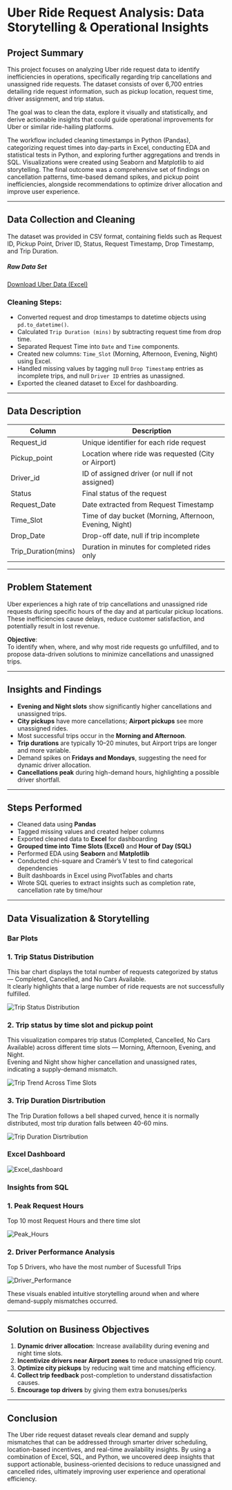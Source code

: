 # Uber Ride Request Analysis: Data Storytelling & Operational Insights

## Project Summary
This project focuses on analyzing Uber ride request data to identify inefficiencies in operations, specifically regarding trip cancellations and unassigned ride requests. The dataset consists of over 6,700 entries detailing ride request information, such as pickup location, request time, driver assignment, and trip status.

The goal was to clean the data, explore it visually and statistically, and derive actionable insights that could guide operational improvements for Uber or similar ride-hailing platforms.

The workflow included cleaning timestamps in Python (Pandas), categorizing request times into day-parts in Excel, conducting EDA and statistical tests in Python, and exploring further aggregations and trends in SQL. Visualizations were created using Seaborn and Matplotlib to aid storytelling. The final outcome was a comprehensive set of findings on cancellation patterns, time-based demand spikes, and pickup point inefficiencies, alongside recommendations to optimize driver allocation and improve user experience.

---

## Data Collection and Cleaning
The dataset was provided in CSV format, containing fields such as Request ID, Pickup Point, Driver ID, Status, Request Timestamp, Drop Timestamp, and Trip Duration.

##### Raw Data Set 
[Download Uber Data (Excel)](https://drive.google.com/file/d/1-d9ukSpbLJDdISdIq-xlujTKh1IzR66n/view?usp=sharing)

### Cleaning Steps:
- Converted request and drop timestamps to datetime objects using `pd.to_datetime()`.
- Calculated `Trip Duration (mins)` by subtracting request time from drop time.
- Separated Request Time into `Date` and `Time` components.
- Created new columns: `Time_Slot` (Morning, Afternoon, Evening, Night) using Excel.
- Handled missing values by tagging null `Drop Timestamp` entries as incomplete trips, and null `Driver ID` entries as unassigned.
- Exported the cleaned dataset to Excel for dashboarding.

---

## Data Description

| Column               | Description                                           |
|----------------------|-------------------------------------------------------|
| Request_id           | Unique identifier for each ride request              |
| Pickup_point         | Location where ride was requested (City or Airport)  |
| Driver_id            | ID of assigned driver (or null if not assigned)      |
| Status               | Final status of the request                          |
| Request_Date         | Date extracted from Request Timestamp                |
| Time_Slot            | Time of day bucket (Morning, Afternoon, Evening, Night) |
| Drop_Date            | Drop-off date, null if trip incomplete               |
| Trip_Duration(mins)  | Duration in minutes for completed rides only         |

---

## Problem Statement
Uber experiences a high rate of trip cancellations and unassigned ride requests during specific hours of the day and at particular pickup locations. These inefficiencies cause delays, reduce customer satisfaction, and potentially result in lost revenue.

**Objective**:  
To identify when, where, and why most ride requests go unfulfilled, and to propose data-driven solutions to minimize cancellations and unassigned trips.

---

## Insights and Findings
- **Evening and Night slots** show significantly higher cancellations and unassigned trips.
- **City pickups** have more cancellations; **Airport pickups** see more unassigned rides.
- Most successful trips occur in the **Morning and Afternoon**.
- **Trip durations** are typically 10–20 minutes, but Airport trips are longer and more variable.
- Demand spikes on **Fridays and Mondays**, suggesting the need for dynamic driver allocation.
- **Cancellations peak** during high-demand hours, highlighting a possible driver shortfall.

---

##  Steps Performed
- Cleaned data using **Pandas**
- Tagged missing values and created helper columns
- Exported cleaned data to **Excel** for dashboarding
- **Grouped time into Time Slots (Excel)** and **Hour of Day (SQL)**
- Performed EDA using **Seaborn** and **Matplotlib**
- Conducted chi-square and Cramér’s V test to find categorical dependencies
- Built dashboards in Excel using PivotTables and charts
- Wrote SQL queries to extract insights such as completion rate, cancellation rate by time/hour

---

## Data Visualization & Storytelling
### Bar Plots
### 1. Trip Status Distribution
This bar chart displays the total number of requests categorized by status — Completed, Cancelled, and No Cars Available.  
It clearly highlights that a large number of ride requests are not successfully fulfilled.

![Trip Status Distribution](Trip_Status_Distribution.png)

### 2. Trip status by time slot and pickup point
This visualization compares trip status (Completed, Cancelled, No Cars Available) across different time slots — Morning, Afternoon, Evening, and Night.  
Evening and Night show higher cancellation and unassigned rates, indicating a supply-demand mismatch.

![Trip Trend Across Time Slots](Trip_trend_across_timeslots.png)

### 3. Trip Duration Disrtribution
The Trip Duration follows a bell shaped curved, hence it is normally distributed, most trip duration falls between 40-60 mins. 

![Trip Duration Disrtribution](Trip_Duration.png) 


### **Excel Dashboard**

![Excel_dashboard](Excel_Dashboard.png)


### **Insights from SQL**

### 1. Peak Request Hours
Top 10 most Request Hours and there time slot

![Peak_Hours](Peak_hours.png)

### 2. Driver Performance Analysis
Top 5 Drivers, who have the most number of Sucessfull Trips

![Driver_Performance](Driver_Performance_Analysis.png)

These visuals enabled intuitive storytelling around when and where demand-supply mismatches occurred.

---

## Solution on Business Objectives
1. **Dynamic driver allocation**: Increase availability during evening and night time slots.
2. **Incentivize drivers near Airport zones** to reduce unassigned trip count.
3. **Optimize city pickups** by reducing wait time and matching efficiency.
4. **Collect trip feedback** post-completion to understand dissatisfaction causes.
5. **Encourage top drivers** by giving them extra bonuses/perks
---

## Conclusion
The Uber ride request dataset reveals clear demand and supply mismatches that can be addressed through smarter driver scheduling, location-based incentives, and real-time availability insights. By using a combination of Excel, SQL, and Python, we uncovered deep insights that support actionable, business-oriented decisions to reduce unassigned and cancelled rides, ultimately improving user experience and operational efficiency.

